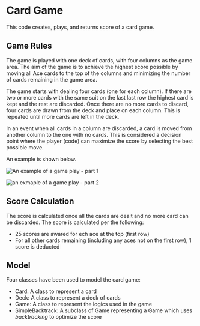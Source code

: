 # Card Game
This code creates, plays, and returns score of a card game.

## Game Rules
The game is played with one deck of cards, with four columns as the game area.
The aim of the game is to achieve the highest score possible by moving all Ace cards to the top of the columns and minimizing the number of cards remaining in the game area. 

The game starts with dealing four cards (one for each column). 
If there are two or more cards with the same suit on the last last row the highest card is kept and the rest are discarded.
Once there are no more cards to discard, four cards are drawn from the deck and place on each column. 
This is repeated until more cards are left in the deck.

In an event when all cards in a column are discarded, a card is moved from another column to the one with no cards. 
This is considered a decision point where the player (code) can maximize the score by selecting the best possible move.

An example is shown below.

![An example of a game play - part 1](https://user-images.githubusercontent.com/77254817/209414378-77bd7207-0121-41cc-a894-4f03a442cda8.png)

![an exmaple of a game play - part 2](https://user-images.githubusercontent.com/77254817/209414384-54b253ab-fb0b-42fb-bf07-9fa966945466.png)

## Score Calculation
The score is calculated once all the cards are dealt and no more card can be discarded. 
The score is calculated per the following:
- 25 scores are awared for ech ace at the top (first row)
- For all other cards remaining (including any aces not on the first row), 1 score is deducted

## Model
Four classes have been used to model the card game:
- Card: A class to represent a card
- Deck: A class to represent a deck of cards
- Game: A class to represent the logics used in the game
- SimpleBacktrack: A subclass of Game representing a Game which uses *backtracking* to optimize the score

